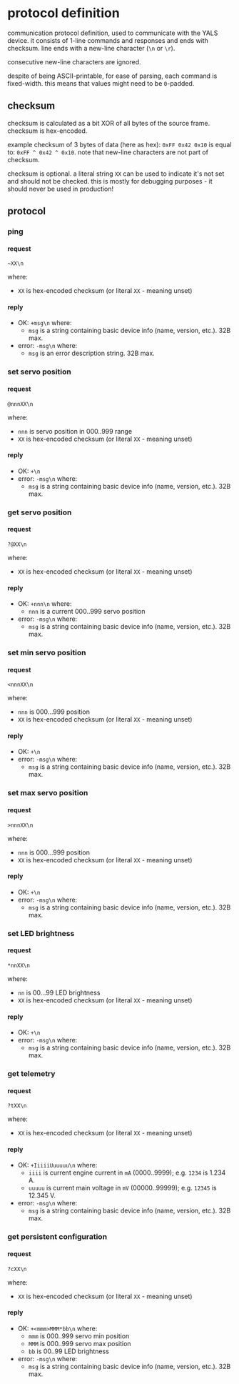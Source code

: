 # protocol definition

communication protocol definition, used to communicate with the YALS device.
it consists of 1-line commands and responses and ends with checksum.
line ends with a new-line character (`\n` or `\r`).

consecutive new-line characters are ignored.

despite of being ASCII-printable, for ease of parsing, each command is fixed-width.
this means that values might need to be `0`-padded.


## checksum

checksum is calculated as a bit XOR of all bytes of the source frame.
checksum is hex-encoded.

example checksum of 3 bytes of data (here as hex): `0xFF 0x42 0x10`  is equal to:
`0xFF ^ 0x42 ^ 0x10`.
note that new-line characters are not part of checksum.

checksum is optional.
a literal string `XX` can be used to indicate it's not set and should not be checked.
this is mostly for debugging purposes - it should never be used in production!


## protocol

### ping
#### request
```
~XX\n
```
where:
* `XX` is hex-encoded checksum (or literal `XX` - meaning unset)
#### reply
* OK: `+msg\n` where:
  * `msg` is a string containing basic device info (name, version, etc.). 32B max.
* error: `-msg\n` where:
  * `msg` is an error description string. 32B max.

### set servo position
#### request
```
@nnnXX\n
```
where:
* `nnn` is servo position in 000..999 range
* `XX` is hex-encoded checksum (or literal `XX` - meaning unset)
#### reply
* OK: `+\n`
* error: `-msg\n` where:
  * `msg` is a string containing basic device info (name, version, etc.). 32B max.

### get servo position
#### request
```
?@XX\n
```
where:
* `XX` is hex-encoded checksum (or literal `XX` - meaning unset)
#### reply
* OK: `+nnn\n` where:
  * `nnn` is a current 000..999 servo position
* error: `-msg\n` where:
  * `msg` is a string containing basic device info (name, version, etc.). 32B max.

### set min servo position
#### request
```
<nnnXX\n
```
where:
* `nnn` is 000...999 position
* `XX` is hex-encoded checksum (or literal `XX` - meaning unset)
#### reply
* OK: `+\n`
* error: `-msg\n` where:
  * `msg` is a string containing basic device info (name, version, etc.). 32B max.

### set max servo position
#### request
```
>nnnXX\n
```
where:
* `nnn` is 000...999 position
* `XX` is hex-encoded checksum (or literal `XX` - meaning unset)
#### reply
* OK: `+\n`
* error: `-msg\n` where:
  * `msg` is a string containing basic device info (name, version, etc.). 32B max.

### set LED brightness
#### request
```
*nnXX\n
```
where:
* `nn` is 00...99 LED brightness
* `XX` is hex-encoded checksum (or literal `XX` - meaning unset)
#### reply
* OK: `+\n`
* error: `-msg\n` where:
  * `msg` is a string containing basic device info (name, version, etc.). 32B max.

### get telemetry
#### request
```
?tXX\n
```
where:
* `XX` is hex-encoded checksum (or literal `XX` - meaning unset)
#### reply
* OK: `+IiiiiUuuuuu\n` where:
  * `iiii` is current engine current in `mA` (0000..9999); e.g. `1234` is 1.234 A.
  * `uuuuu` is current main voltage in `mV` (00000..99999); e.g. `12345` is 12.345 V.
* error: `-msg\n` where:
  * `msg` is a string containing basic device info (name, version, etc.). 32B max.

### get persistent configuration
#### request
```
?cXX\n
```
where:
* `XX` is hex-encoded checksum (or literal `XX` - meaning unset)
#### reply
* OK: `+<mmm>MMM*bb\n` where:
  * `mmm` is 000..999 servo min position
  * `MMM` is 000..999 servo max position
  * `bb` is 00..99 LED brightness
* error: `-msg\n` where:
  * `msg` is a string containing basic device info (name, version, etc.). 32B max.
